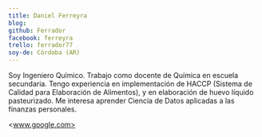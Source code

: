 ```yaml
---
title: Daniel Ferreyra
blog:
github: Ferrador
facebook: ferreyra
trello: ferrador77
soy-de: Córdoba (AR)
---
```


Soy Ingeniero Químico. Trabajo como docente de Química en escuela secundaria.
Tengo experiencia en implementación de HACCP (Sistema de Calidad para Elaboración de Alimentos), y en elaboración de huevo líquido pasteurizado.
Me interesa aprender Ciencia de Datos aplicadas a las finanzas personales.

<www.google.com>
